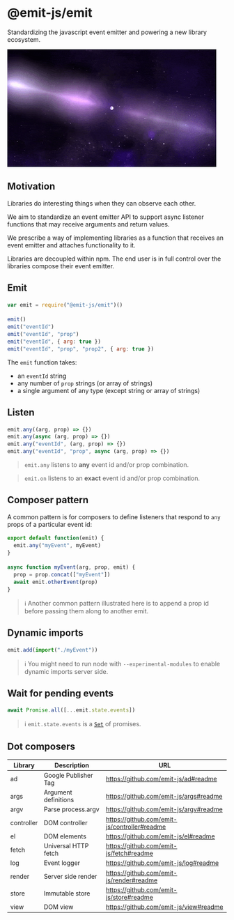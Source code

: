 # @emit-js/emit

Standardizing the javascript event emitter and powering a new library ecosystem.

![emit](emit.gif)

## Motivation

Libraries do interesting things when they can observe each other.

We aim to standardize an event emitter API to support async listener functions that may receive arguments and return values.

We prescribe a way of implementing libraries as a function that receives an event emitter and attaches functionality to it.

Libraries are decoupled within npm. The end user is in full control over the libraries compose their event emitter.

## Emit

```js
var emit = require("@emit-js/emit")()

emit()
emit("eventId")
emit("eventId", "prop")
emit("eventId", { arg: true })
emit("eventId", "prop", "prop2", { arg: true })
```

The `emit` function takes:

- an `eventId` string
- any number of `prop` strings (or array of strings)
- a single argument of any type (except string or array of strings)

## Listen

```js
emit.any((arg, prop) => {})
emit.any(async (arg, prop) => {})
emit.any("eventId", (arg, prop) => {})
emit.any("eventId", "prop", async (arg, prop) => {})
```

> `emit.any` listens to **any** event id and/or prop combination.

> `emit.on` listens to an **exact** event id and/or prop combination.

## Composer pattern

A common pattern is for composers to define listeners that respond to `any` props of a particular event id:

```js
export default function(emit) {
  emit.any("myEvent", myEvent)
}

async function myEvent(arg, prop, emit) {
  prop = prop.concat(["myEvent"])
  await emit.otherEvent(prop)
}
```

> ℹ️ Another common pattern illustrated here is to append a prop id before passing them along to another emit.

## Dynamic imports

```js
emit.add(import("./myEvent"))
```

> ℹ️ You might need to run node with `--experimental-modules` to enable dynamic imports server side.

## Wait for pending events

```js
await Promise.all([...emit.state.events])
```

> ℹ️ `emit.state.events` is a [`Set`](https://developer.mozilla.org/en-US/docs/Web/JavaScript/Reference/Global_Objects/Set) of promises.

## Dot composers

| Library    | Description          | URL                                          |
| ---------- | -------------------- | -------------------------------------------- |
| ad         | Google Publisher Tag | https://github.com/emit-js/ad#readme         |
| args       | Argument definitions | https://github.com/emit-js/args#readme       |
| argv       | Parse process.argv   | https://github.com/emit-js/argv#readme       |
| controller | DOM controller       | https://github.com/emit-js/controller#readme |
| el         | DOM elements         | https://github.com/emit-js/el#readme         |
| fetch      | Universal HTTP fetch | https://github.com/emit-js/fetch#readme      |
| log        | Event logger         | https://github.com/emit-js/log#readme        |
| render     | Server side render   | https://github.com/emit-js/render#readme     |
| store      | Immutable store      | https://github.com/emit-js/store#readme      |
| view       | DOM view             | https://github.com/emit-js/view#readme       |
